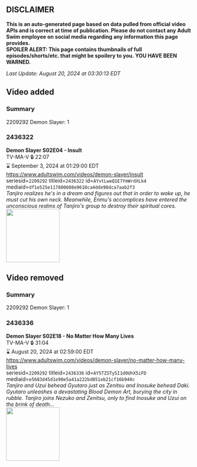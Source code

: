 ## DISCLAIMER
**This is an auto-generated page based on data pulled from official video APIs and is correct at time of publication. Please do not contact any Adult Swim employee on social media regarding any information this page provides.**  
**SPOILER ALERT: This page contains thumbnails of full episodes/shorts/etc. that might be spoilery to you. YOU HAVE BEEN WARNED.**  

_Last Update: August 20, 2024 at 03:30:13 EDT_
## Video added
### Summary
2209292 Demon Slayer: 1  
### 2436322
**Demon Slayer S02E04 - Insult**  
TV-MA-V 🔒 22:07  
⌛ September 3, 2024 at 01:29:00 EDT  
https://www.adultswim.com/videos/demon-slayer/insult  
seriesid=`2209292` titleid=`2436322` id=`AYvtLweQ1E7YmWrdXLk4` mediaid=`df1e525e117800608e9610ca4dde98dca7aab2f3`  
_Tanjiro realizes he's in a dream and figures out that in order to wake up, he must cut his own neck. Meanwhile, Enmu's accomplices have entered the unconscious realms of Tanjiro's group to destroy their spiritual cores._  
<a href="https://media.cdn.adultswim.com/uploads/20231127/thumbnails/2_2311271319151-Screenshot2023-11-27at1.17.54PM.png"><img src="https://media.cdn.adultswim.com/uploads/20231127/thumbnails/2_2311271319151-Screenshot2023-11-27at1.17.54PM.png" height="144px" /></a>
## Video removed
### Summary
2209292 Demon Slayer: 1  
### 2436336
**Demon Slayer S02E18 - No Matter How Many Lives**  
TV-MA-V 🔒 31:04  
⌛ August 20, 2024 at 02:59:00 EDT  
https://www.adultswim.com/videos/demon-slayer/no-matter-how-many-lives  
seriesid=`2209292` titleid=`2436336` id=`AY5TZSTy5I1d0UhX5iFD` mediaid=`e5683d45d1e90e5a41a222bd051eb21cf16b940c`  
_Tanjiro and Uzui behead Gyutaro just as Zenitsu and Inosuke behead Daki. Gyutaro unleashes a devastating Blood Demon Art, burying the city in rubble. Tanjiro joins Nezuko and Zenitsu, only to find Inosuke and Uzui on the brink of death..._  
<a href="https://media.cdn.adultswim.com/uploads/20240325/thumbnails/2_2432513267-image1.png"><img src="https://media.cdn.adultswim.com/uploads/20240325/thumbnails/2_2432513267-image1.png" height="144px" /></a>
